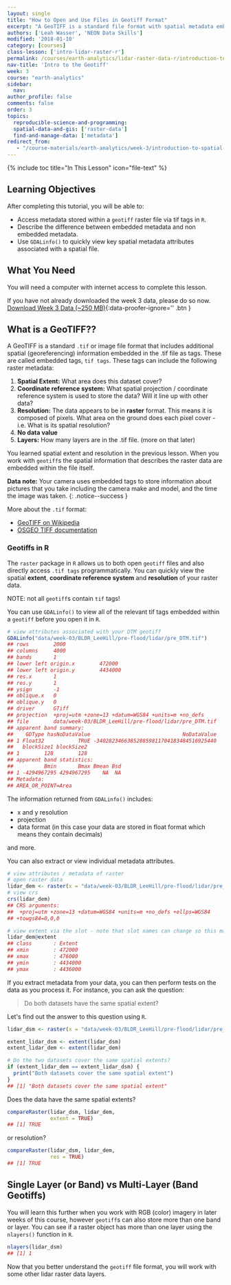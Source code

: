 ```yaml
---
layout: single
title: "How to Open and Use Files in Geotiff Format"
excerpt: "A GeoTIFF is a standard file format with spatial metadata embedded as tags. Use the raster package in R to open geotiff files and spatial metadata programmatically."
authors: ['Leah Wasser', 'NEON Data Skills']
modified: '2018-01-10'
category: [courses]
class-lesson: ['intro-lidar-raster-r']
permalink: /courses/earth-analytics/lidar-raster-data-r/introduction-to-spatial-metadata-r/
nav-title: 'Intro to the Geotiff'
week: 3
course: "earth-analytics"
sidebar:
  nav:
author_profile: false
comments: false
order: 3
topics:
  reproducible-science-and-programming:
  spatial-data-and-gis: ['raster-data']
  find-and-manage-data: ['metadata']
redirect_from:
   - "/course-materials/earth-analytics/week-3/introduction-to-spatial-metadata-r/"
---
```



{% include toc title="In This Lesson" icon="file-text" %}



<div class='notice--success' markdown="1">

## <i class="fa fa-graduation-cap" aria-hidden="true"></i> Learning Objectives

After completing this tutorial, you will be able to:

* Access metadata stored within a `geotiff` raster file via tif tags in `R`.
* Describe the difference between embedded metadata and non embedded metadata.
* Use `GDALinfo()` to quickly view key spatial metadata attributes associated with a spatial file.

## <i class="fa fa-check-square-o fa-2" aria-hidden="true"></i> What You Need

You will need a computer with internet access to complete this lesson.

If you have not already downloaded the week 3 data, please do so now.
[<i class="fa fa-download" aria-hidden="true"></i> Download Week 3 Data (~250 MB)](https://ndownloader.figshare.com/files/7446715){:data-proofer-ignore='' .btn }

</div>



## What is a GeoTIFF??

A GeoTIFF is a standard `.tif` or image file format that includes additional spatial
(georeferencing) information embedded in the .tif file as tags. These are called embedded
tags, `tif tags`. These tags can include the following raster metadata:

1. **Spatial Extent:** What area does this dataset cover?
2. **Coordinate reference system:** What spatial projection / coordinate reference
system is used to store the data? Will it line up with other data?
3. **Resolution:** The data appears to be in **raster** format. This means it is
composed of pixels. What area on the ground does each pixel cover - i.e. What is
its spatial resolution?
4. **No data value**
5. **Layers:** How many layers are in the .tif file. (more on that later)

You learned spatial extent and resolution in the previous lesson. When you work with
`geotiff`s the spatial information that describes the raster data are embedded within
the file itself.

<i class="fa fa-star"></i> **Data note:**  Your camera uses embedded tags to store
information about pictures that you take including the camera make and model,
and the time the image was taken.
{: .notice--success }

More about the  `.tif` format:

* <a href="https://en.wikipedia.org/wiki/GeoTIFF" target="_blank"> GeoTIFF on Wikipedia</a>
* <a href="https://trac.osgeo.org/geotiff/" target="_blank"> OSGEO TIFF documentation</a>

### Geotiffs in R

The `raster` package in `R` allows us to both open `geotiff` files and also directly
access `.tif tags` programmatically. You can quickly view the spatial **extent**,
**coordinate reference system** and **resolution** of your raster data.

NOTE: not all `geotiff`s contain `tif` tags!

You can use `GDALinfo()` to view all of the relevant tif tags embedded within a
`geotiff` before you open it in `R`.


```r
# view attributes associated with your DTM geotiff
GDALinfo("data/week-03/BLDR_LeeHill/pre-flood/lidar/pre_DTM.tif")
## rows        2000 
## columns     4000 
## bands       1 
## lower left origin.x        472000 
## lower left origin.y        4434000 
## res.x       1 
## res.y       1 
## ysign       -1 
## oblique.x   0 
## oblique.y   0 
## driver      GTiff 
## projection  +proj=utm +zone=13 +datum=WGS84 +units=m +no_defs 
## file        data/week-03/BLDR_LeeHill/pre-flood/lidar/pre_DTM.tif 
## apparent band summary:
##    GDType hasNoDataValue                              NoDataValue
## 1 Float32           TRUE -340282346638528859811704183484516925440
##   blockSize1 blockSize2
## 1        128        128
## apparent band statistics:
##          Bmin       Bmax Bmean Bsd
## 1 -4294967295 4294967295    NA  NA
## Metadata:
## AREA_OR_POINT=Area
```

The information returned from `GDALinfo()` includes:

* x and y resolution
* projection
* data format (in this case your data are stored in float format which means they contain decimals)

and more.

You can also extract or view individual metadata attributes.


```r
# view attributes / metadata of raster
# open raster data
lidar_dem <- raster(x = "data/week-03/BLDR_LeeHill/pre-flood/lidar/pre_DTM.tif")
# view crs
crs(lidar_dem)
## CRS arguments:
##  +proj=utm +zone=13 +datum=WGS84 +units=m +no_defs +ellps=WGS84
## +towgs84=0,0,0

# view extent via the slot - note that slot names can change so this may not always work.
lidar_dem@extent
## class       : Extent 
## xmin        : 472000 
## xmax        : 476000 
## ymin        : 4434000 
## ymax        : 4436000
```

If you extract metadata from your data, you can then perform tests on the data as
you process it. For instance, you can ask the question:

> Do both datasets have the same spatial extent?

Let's find out the answer to this question using `R`.


```r
lidar_dsm <- raster(x = "data/week-03/BLDR_LeeHill/pre-flood/lidar/pre_DSM.tif")

extent_lidar_dsm <- extent(lidar_dsm)
extent_lidar_dem <- extent(lidar_dem)

# Do the two datasets cover the same spatial extents?
if (extent_lidar_dem == extent_lidar_dsm) {
  print("Both datasets cover the same spatial extent")
}
## [1] "Both datasets cover the same spatial extent"
```

Does the data have the same spatial extents?


```r
compareRaster(lidar_dsm, lidar_dem,
              extent = TRUE)
## [1] TRUE
```

or resolution?


```r
compareRaster(lidar_dsm, lidar_dem,
              res = TRUE)
## [1] TRUE
```


## Single Layer (or Band) vs Multi-Layer (Band Geotiffs)

You will learn this further when you work with RGB (color) imagery in later weeks
of this course, however `geotiff`s can also store more than one band or layer. You
can see if a raster object has more than one layer using the `nlayers()` function
in `R`.


```r
nlayers(lidar_dsm)
## [1] 1
```

Now that you better understand the `geotiff` file format, you will work with some
other lidar raster data layers.
